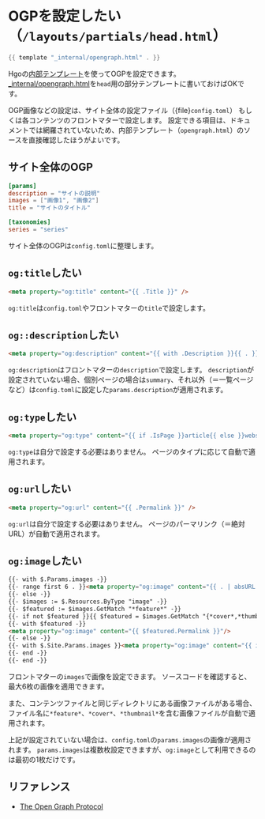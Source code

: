 # OGPを設定したい（``/layouts/partials/head.html``）

```go
{{ template "_internal/opengraph.html" . }}
```

Hgoの[内部テンプレート](https://gohugo.io/templates/internal/)を使ってOGPを設定できます。
[_internal/opengraph.html](https://github.com/gohugoio/hugo/blob/master/tpl/tplimpl/embedded/templates/opengraph.html)を``head``用の部分テンプレートに書いておけばOKです。

OGP画像などの設定は、サイト全体の設定ファイル（{file}`config.toml`）
もしくは各コンテンツのフロントマターで設定します。
設定できる項目は、ドキュメントでは網羅されていないため、内部テンプレート（``opengraph.html``）のソースを直接確認したほうがよいです。

## サイト全体のOGP

```toml
[params]
description = "サイトの説明"
images = ["画像1", "画像2"]
title = "サイトのタイトル"

[taxonomies]
series = "series"
```

サイト全体のOGPは``config.toml``に整理します。

## ``og:title``したい

```html
<meta property="og:title" content="{{ .Title }}" />
```

``og:title``は``config.toml``やフロントマターの``title``で設定します。

## ``og::description``したい

```html
<meta property="og:description" content="{{ with .Description }}{{ . }}{{ else }}{if .IsPage}}{{ .Summary }}{{ else }}{{ with .Site.Params.description }}{{ . }}{{ end }}{{ end }}{{ end }}" />
```

``og:description``はフロントマターの``description``で設定します。
``description``が設定されていない場合、個別ページの場合は``summary``、それ以外（＝一覧ページなど）は``config.toml``に設定した``params.description``が適用されます。

## ``og:type``したい

```html
<meta property="og:type" content="{{ if .IsPage }}article{{ else }}website{{ end }}" />
```

``og:type``は自分で設定する必要はありません。
ページのタイプに応じて自動で適用されます。

## ``og:url``したい

```html
<meta property="og:url" content="{{ .Permalink }}" />
```

``og:url``は自分で設定する必要はありません。
ページのパーマリンク（＝絶対URL）が自動で適用されます。

## ``og:image``したい

```html
{{- with $.Params.images -}}
{{- range first 6 . }}<meta property="og:image" content="{{ . | absURL }}" />{{ end -}}
{{- else -}}
{{- $images := $.Resources.ByType "image" -}}
{{- $featured := $images.GetMatch "*feature*" -}}
{{- if not $featured }}{{ $featured = $images.GetMatch "{*cover*,*thumbnail*}" }}{{ end -}}
{{- with $featured -}}
<meta property="og:image" content="{{ $featured.Permalink }}"/>
{{- else -}}
{{- with $.Site.Params.images }}<meta property="og:image" content="{{ index . 0 | absURL }}"/>{{ end -}}
{{- end -}}
{{- end -}}
```

フロントマターの``images``で画像を設定できます。
ソースコードを確認すると、最大6枚の画像を適用できます。

また、コンテンツファイルと同じディレクトリにある画像ファイルがある場合、
ファイル名に``*feature*``、``*cover*``、``*thumbnail*``を含む画像ファイルが自動で適用されます。

上記が設定されていない場合は、``config.toml``の``params.images``の画像が適用されます。
``params.images``は複数枚設定できますが、``og:image``として利用できるのは最初の1枚だけです。

## リファレンス



- [The Open Graph Protocol](https://ogp.me/)

